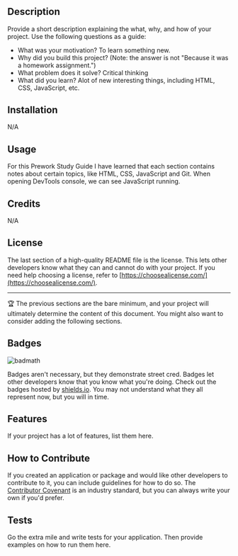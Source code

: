 # <Prework Study Guide Webpage>

## Description

Provide a short description explaining the what, why, and how of your project. Use the following questions as a guide:

- What was your motivation? To learn something new.
- Why did you build this project? (Note: the answer is not "Because it was a homework assignment.")
- What problem does it solve? Critical thinking 
- What did you learn? Alot of new interesting things, including HTML, CSS, JavaScript, etc.

## Installation

N/A

## Usage

For this Prework Study Guide I have learned that each section contains notes about certain topics, like HTML, CSS, JavaScript and Git. When opening DevTools console, we can see JavaScript running.

## Credits

N/A

## License

The last section of a high-quality README file is the license. This lets other developers know what they can and cannot do with your project. If you need help choosing a license, refer to [https://choosealicense.com/](https://choosealicense.com/).

---

🏆 The previous sections are the bare minimum, and your project will ultimately determine the content of this document. You might also want to consider adding the following sections.

## Badges

![badmath](https://img.shields.io/github/languages/top/nielsenjared/badmath)

Badges aren't necessary, but they demonstrate street cred. Badges let other developers know that you know what you're doing. Check out the badges hosted by [shields.io](https://shields.io/). You may not understand what they all represent now, but you will in time.

## Features

If your project has a lot of features, list them here.

## How to Contribute

If you created an application or package and would like other developers to contribute to it, you can include guidelines for how to do so. The [Contributor Covenant](https://www.contributor-covenant.org/) is an industry standard, but you can always write your own if you'd prefer.

## Tests

Go the extra mile and write tests for your application. Then provide examples on how to run them here.